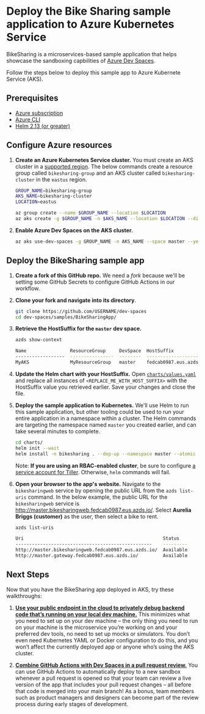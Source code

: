 # Deploy the Bike Sharing sample application to Azure Kubernetes Service

BikeSharing is a microservices-based sample application that helps showcase the sandboxing capbilities of [Azure Dev Spaces](https://aka.ms/devspaces). 

Follow the steps below to deploy this sample app to Azure Kubernete Service (AKS).

## Prerequisites
* [Azure subscription](https://azure.microsoft.com/free)
* [Azure CLI](https://docs.microsoft.com/cli/azure/install-azure-cli?view=azure-cli-latest)
* [Helm 2.13 (or greater)](https://github.com/helm/helm/blob/master/docs/install.md)

## Configure Azure resources

1. **Create an Azure Kubernetes Service cluster.** You must create an AKS cluster in a [supported region](https://docs.microsoft.com/azure/dev-spaces/about#supported-regions-and-configurations). The below commands create a resource group called `bikesharing-group` and an AKS cluster called `bikesharing-cluster` in the `eastus` region.

    ```bash
    GROUP_NAME=bikesharing-group
    AKS_NAME=bikesharing-cluster
    LOCATION=eastus

    az group create --name $GROUP_NAME --location $LOCATION
    az aks create -g $GROUP_NAME -n $AKS_NAME --location $LOCATION --disable-rbac --generate-ssh-keys
    ```

1. **Enable Azure Dev Spaces on the AKS cluster.**
    ```bash
    az aks use-dev-spaces -g GROUP_NAME -n AKS_NAME --space master --yes
    ```

<!-- 1. **Create an Azure Container Registry.** Save the loginServer value from the output because it is used in a later step.
    ```bash
    ACR_NAME=bikesharing-container-registry
    az acr create -g $GROUP_NAME --name $ACR_NAME --sku Basic
    ```

1. **Set up role access for the cluster and container registry.** Note: The user running these commands needs to be an *owner* of the target resources.
    ```bash
    # Save the output from this command, you'll need the `clientId` value for the next commands
    az ad sp create-for-rbac --sdk-auth --skip-assignment 

    # Get the AKS resource id
    az aks show -g $GROUP_NAME -n $AKS_NAME --query id -o tsv

    # Create role assignment for access to AKS cluster
    az role assignment create --assignee <clientId> --scope "<aksResourceId>" --role Contributor

    # Get the container registry (ACR) id
    az acr show -g $GROUP_NAME -n $ACR_NAME --query id -o tsv
    
    # Create role assignment for 'push access' to container registry
    az role assignment create --assignee  <clientId>  --scope "<acrResourceId>" --role AcrPush
    ```
 -->


## Deploy the BikeSharing sample app

1. **Create a fork of this GitHub repo.** We need a *fork* because we'll be setting some GitHub Secrets to configure GitHub Actions in our workflow.

1. **Clone your fork and navigate into its directory**.
    ```bash
    git clone https://github.com/USERNAME/dev-spaces
    cd dev-spaces/samples/BikeSharingApp/
    ```

1. **Retrieve the HostSuffix for the `master` dev space.**
    ```bash
    azds show-context

    Name                ResourceGroup     DevSpace  HostSuffix
    ------------------  ----------------  --------  -----------------------
    MyAKS               MyResourceGroup   master    fedcab0987.eus.azds.io
    ```

1. **Update the Helm chart with your HostSuffix.** Open [`charts/values.yaml`](https://github.com/Azure/dev-spaces/blob/master/samples/BikeSharingApp/charts/values.yaml) and replace all instances of `<REPLACE_ME_WITH_HOST_SUFFIX>` with the HostSuffix value you retrieved earlier. Save your changes and close the file.

1. **Deploy the sample application to Kubernetes.** We'll use Helm to run this sample application, but other tooling could be used to run your entire application in a namespace within a cluster. The Helm commands are targeting the namespace named `master` you created earlier, and can take several minutes to complete.
    ```bash
    cd charts/
    helm init --wait
    helm install -n bikesharing . --dep-up --namespace master --atomic
    ```
    Note: **If you are using an RBAC-enabled cluster**, be sure to configure [a service account for Tiller](https://helm.sh/docs/using_helm/#role-based-access-control). Otherwise, `helm` commands will fail.

1. **Open your browser to the app's website.** Navigate to the `bikesharingweb` service by opening the public URL from the `azds list-uris` command. In the below example, the public URL for the `bikesharingweb` service is http://master.bikesharingweb.fedcab0987.eus.azds.io/. Select **Aurelia Briggs (customer)** as the user, then select a bike to rent.
    ```bash
    azds list-uris
    
    Uri                                                   Status
    --------------------------------------------------    ---------
    http://master.bikesharingweb.fedcab0987.eus.azds.io/  Available
    http://master.gateway.fedcab0987.eus.azds.io/         Available
    ```

## Next Steps
Now that you have the BikeSharing app deployed in AKS, try these walkthroughs:

1. **[Use your public endpoint in the cloud to privately debug backend code that’s running on your local dev machine.](https://aka.ms/devspaces/connect)** This minimizes what you need to set up on your dev machine – the only thing you need to run on your machine is the microservice you’re working on and your preferred dev tools, no need to set up mocks or simulators. You don’t even need Kubernetes YAML or Docker configuration to do this, and you won’t affect the currently deployed app or anyone who’s using the AKS cluster.

1. **[Combine GitHub Actions with Dev Spaces in a pull request review.](https://aka.ms/devspaces/pr-flow)** You can use GitHub Actions to automatically deploy to a new sandbox whenever a pull request is opened so that your team can review a live version of the app that includes your pull request changes – all before that code is merged into your main branch! As a bonus, team members such as product managers and designers can become part of the review process during early stages of development.
